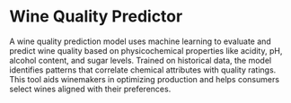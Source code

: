 # Wine Quality Predictor
A wine quality prediction model uses machine learning to evaluate and predict wine quality based on physicochemical properties like acidity, pH, alcohol content, and sugar levels. Trained on historical data, the model identifies patterns that correlate chemical attributes with quality ratings. This tool aids winemakers in optimizing production and helps consumers select wines aligned with their preferences.
